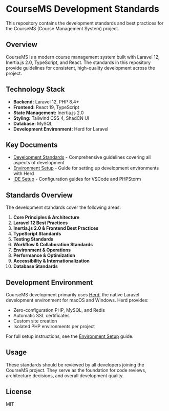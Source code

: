 # CourseMS Development Standards

This repository contains the development standards and best practices for the CourseMS (Course Management System) project.

## Overview

CourseMS is a modern course management system built with Laravel 12, Inertia.js 2.0, TypeScript, and React. The standards in this repository provide guidelines for consistent, high-quality development across the project.

## Technology Stack

- **Backend:** Laravel 12, PHP 8.4+
- **Frontend:** React 19, TypeScript
- **State Management:** Inertia.js 2.0
- **Styling:** Tailwind CSS 4, ShadCN UI
- **Database:** MySQL
- **Development Environment:** Herd for Laravel

## Key Documents

- [Development Standards](./DEVELOPMENT_STANDARDS.md) - Comprehensive guidelines covering all aspects of development
- [Environment Setup](./ENVIRONMENT_SETUP.md) - Guide for setting up development environments with Herd
- [IDE Setup](./IDE_SETUP.md) - Configuration guides for VSCode and PHPStorm

## Standards Overview

The development standards cover the following areas:

1. **Core Principles & Architecture**
2. **Laravel 12 Best Practices**
3. **Inertia.js 2.0 & Frontend Best Practices**
4. **TypeScript Standards**
5. **Testing Standards**
6. **Workflow & Collaboration Standards**
7. **Environment & Operations**
8. **Performance & Optimization**
9. **Accessibility & Internationalization**
10. **Database Standards**

## Development Environment

CourseMS development primarily uses [Herd](https://herd.laravel.com/), the native Laravel development environment for macOS and Windows. Herd provides:

- Zero-configuration PHP, MySQL, and Redis
- Automatic SSL certificates 
- Custom site creation
- Isolated PHP environments per project

For full setup instructions, see the [Environment Setup](./ENVIRONMENT_SETUP.md) guide.

## Usage

These standards should be reviewed by all developers joining the CourseMS project. They serve as the foundation for code reviews, architecture decisions, and overall development quality.

## License

MIT